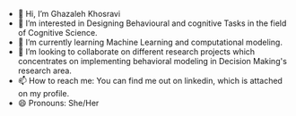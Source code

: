 - 👋 Hi, I’m Ghazaleh Khosravi
- 👀 I’m interested in Designing Behavioural and cognitive Tasks in the field of Cognitive Science.  
- 🌱 I’m currently learning Machine Learning and computational modeling. 
- 💞️ I’m looking to collaborate on different research projects which concentrates on implementing behavioral modeling in Decision Making's research area.  
- 📫 How to reach me: You can find me out on linkedin, which is attached on my profile. 
- 😄 Pronouns: She/Her
<!---
Ghazalehkh/Ghazalehkh is a ✨ special ✨ repository because its `README.md` (this file) appears on your GitHub profile.
You can click the Preview link to take a look at your changes.
--->
